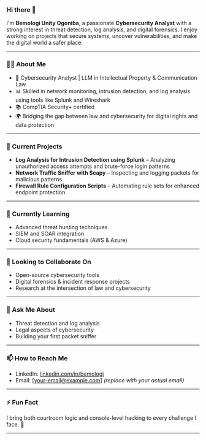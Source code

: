 ### Hi there 👋

I'm **Bemologi Unity Ogoniba**, a passionate **Cybersecurity Analyst** with a strong interest in threat detection, log analysis, and digital forensics. I enjoy working on projects that secure systems, uncover vulnerabilities, and make the digital world a safer place.

---

### 👨‍💻 About Me

- 🔐 Cybersecurity Analyst | LLM in Intellectual Property & Communication Law  
- 📊 Skilled in network monitoring, intrusion detection, and log analysis using tools like Splunk and Wireshark  
- 📚 CompTIA Security+ certified  
- 🌍 Bridging the gap between law and cybersecurity for digital rights and data protection  

---

### 🔭 Current Projects
- **Log Analysis for Intrusion Detection using Splunk** – Analyzing unauthorized access attempts and brute-force login patterns
- **Network Traffic Sniffer with Scapy** – Inspecting and logging packets for malicious patterns
- **Firewall Rule Configuration Scripts** – Automating rule sets for enhanced endpoint protection

---

### 🌱 Currently Learning
- Advanced threat hunting techniques  
- SIEM and SOAR integration  
- Cloud security fundamentals (AWS & Azure)

---

### 🤝 Looking to Collaborate On
- Open-source cybersecurity tools  
- Digital forensics & incident response projects  
- Research at the intersection of law and cybersecurity  

---

### 💬 Ask Me About
- Threat detection and log analysis  
- Legal aspects of cybersecurity  
- Building your first packet sniffer

---

### 📫 How to Reach Me
- LinkedIn: [linkedin.com/in/bemologi](https://www.linkedin.com/in/bemologi)  
- Email: [your-email@example.com] *(replace with your actual email)*

---

### ⚡ Fun Fact
I bring both courtroom logic and console-level hacking to every challenge I face. 🎯

---
